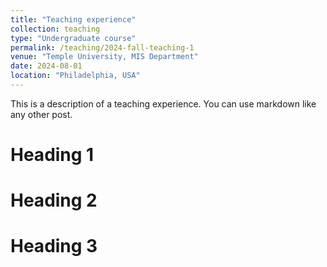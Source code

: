 ```yaml
---
title: "Teaching experience"
collection: teaching
type: "Undergraduate course"
permalink: /teaching/2024-fall-teaching-1
venue: "Temple University, MIS Department"
date: 2024-08-01
location: "Philadelphia, USA"
---
```


This is a description of a teaching experience. You can use markdown like any other post.

Heading 1
======

Heading 2
======

Heading 3
======
